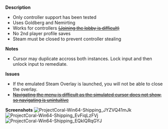 **Description**
* Only controller support has been tested
* Uses Goldberg and Nemirting
* Works for controllers ~~[(Joining the lobby is difficult)](73b5c46287e833239a2c4c7d78193afd3484b771)~~
* No 2nd player profile saves
* Steam must be closed to prevent controller stealing

**Notes**
* Cursor may duplicate accross both instances. Lock input and then unlock input to remediate.

**Issues**
* If the emulated Steam Overlay is launched, you will not be able to close the overlay.
* ~~[Navigating the menu is difficult as the simulated cursor does not show, so navigating is unintuitive](73b5c46287e833239a2c4c7d78193afd3484b771)~~

**Screenshots**
![ProjectCoral-Win64-Shipping_JYZVQ41mJk](https://github.com/user-attachments/assets/5500a074-34c4-40f8-8f99-94cebfcd9a79)
![ProjectCoral-Win64-Shipping_EvFiqLzFVj](https://github.com/user-attachments/assets/e012bea2-a087-42a3-bae7-2c942bfa5c5e)
![ProjectCoral-Win64-Shipping_EQklQRqGYJ](https://github.com/user-attachments/assets/049d3659-3c2a-46ec-8291-996cfd58713e)

